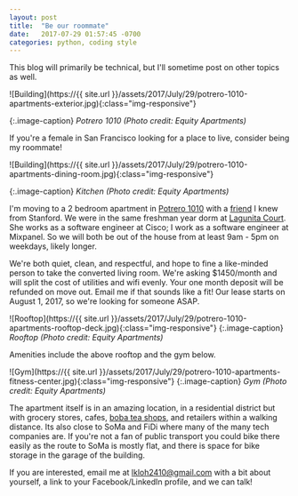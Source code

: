 ```yaml
---
layout: post
title:  "Be our roommate"
date:   2017-07-29 01:57:45 -0700
categories: python, coding style
---
```


This blog will primarily be technical, but I'll sometime post
on other topics as well.

![Building](https://{{ site.url }}/assets/2017/July/29/potrero-1010-apartments-exterior.jpg){:class="img-responsive"}

{:.image-caption}
*Potrero 1010 (Photo credit: Equity Apartments)*

If you're a female in San Francisco looking for a place to live,
consider being my roommate!

![Building](https://{{ site.url }}/assets/2017/July/29/potrero-1010-apartments-dining-room.jpg){:class="img-responsive"}

{:.image-caption}
*Kitchen (Photo credit: Equity Apartments)*

I'm moving to a 2 bedroom apartment in [Potrero 1010](http://www.equityapartments.com/san-francisco/potrero-hill/potrero-1010-apartments) 
with a [friend](http://www.juliaguenther.co/#/) I knew from Stanford.
We were in the same freshman year dorm at 
[Lagunita Court](https://rde.stanford.edu/studenthousing/lagunita-court).
She works as a software engineer at Cisco; I work as a software engineer at Mixpanel.
So we will both be out of the house from at least 9am - 5pm on weekdays, likely longer. 

We're both quiet, clean, and respectful,
and hope to fine a like-minded person to take the converted living room.
We're asking $1450/month and will split the cost of utilities and wifi evenly.
Your one month deposit will be refunded on move out. 
Email me if that sounds like a fit! 
Our lease starts on August 1, 2017, so we're looking for someone ASAP.

![Rooftop](https://{{ site.url }}/assets/2017/July/29/potrero-1010-apartments-rooftop-deck.jpg){:class="img-responsive"}
{:.image-caption}
*Rooftop (Photo credit: Equity Apartments)*

Amenities include the above rooftop and the gym below. 

![Gym](https://{{ site.url }}/assets/2017/July/29/potrero-1010-apartments-fitness-center.jpg){:class="img-responsive"}
{:.image-caption}
*Gym (Photo credit: Equity Apartments)*

The apartment itself is in an amazing location, in a residential district 
but with grocery stores, cafes, [boba tea shops](http://www.bobaguys.com/), 
and retailers within a walking distance. 
Its also close to SoMa and FiDi where many of the many tech companies are.
If you're not a fan of public transport you could bike there easily 
as the route to SoMa is mostly flat,
and there is space for bike storage in the garage of the building. 

If you are interested, email me at <lkloh2410@gmail.com> with a bit about yourself, a link
to your Facebook/LinkedIn profile, and we can talk! 










